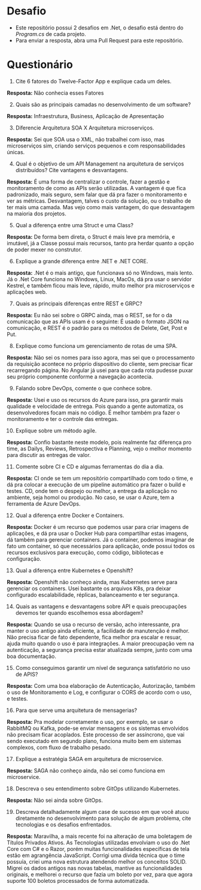 # Desafio

- Este repositório possui 2 desafios em .Net, o desafio está dentro do _Program.cs_ de cada projeto.
- Para enviar a resposta, abra uma Pull Request para este repositório.

# Questionário

1. Cite 6 fatores do Twelve-Factor App e explique cada um deles.

**Resposta:** Não conhecia esses Fatores

2. Quais são as principais camadas no desenvolvimento de um software?

**Resposta:** Infraestrutura, Business, Aplicação de Apresentação


3. Diferencie Arquitetura SOA X Arquitetura microserviços.

**Resposta:** Sei que SOA usa o XML, não trabalhei com isso, mas microserviços sim, criando serviços pequenos e com responsabilidades únicas.


4. Qual é o objetivo de um API Management na arquitetura de serviços distribuídos? Cite vantagens e desvantagens.

**Resposta:** É uma forma de centralizar o controle, fazer a gestão e monitoramento de como as APIs serão utilizadas. 
A vantagem é que fica padronizado, mais seguro, sem falar que dá pra fazer o monitoramento e ver as métricas.
Desvantagem, talves o custo da solução, ou o trabalho de ter mais uma camada. Mas vejo como mais vantagem, do que desvantagem na maioria dos projetos.


5. Qual a diferença entre uma Struct e uma Class?

**Resposta:** De forma bem direta, o Struct é mais leve pra memória, e imutável, já a Classe possui mais recursos, tanto pra herdar quanto a opção de poder mexer no construtor.


6. Explique a grande diferença entre .NET e .NET CORE.

**Resposta:** .Net é o mais antigo, que funcionava só no Windows, mais lento.
Já o .Net Core funciona no Windows, Linux, MacOs, dá pra usar o servidor Kestrel, e também ficou mais leve, rápido, muito melhor pra microserviços e aplicações web.


7. Quais as principais diferenças entre REST e GRPC?

**Resposta:** Eu não sei sobre o GRPC ainda, mas o REST, se for o da comunicação que as APIs usam é o seguinte:
É usado o formato JSON na comunicação, e REST é o padrão para os métodos de Delete, Get, Post e Put.


8. Explique como funciona um gerenciamento de rotas de uma SPA.

**Resposta:** Não sei os nomes para isso agora, mas sei que o processamento da requisição acontece no próprio dispositivo do cliente, sem precisar ficar recarregando página.
No Angular já usei para que cada rota pudesse puxar seu próprio componente conforme a navegação acontecia.


9. Falando sobre DevOps, comente o que conhece sobre.

**Resposta:** Usei e uso os recursos do Azure para isso, pra garantir mais qualidade e velocidade de entrega.
Pois quando a gente automatiza, os desenvolvedores focam mais no código. É melhor também pra fazer o monitoramento e ter o controle das entregas.


10. Explique sobre um método agile.

**Resposta:** Confio bastante neste modelo, pois realmente faz diferença pro time, as Dailys, Reviews, Retrospectiva e Planning, vejo o melhor momento para discutir as entregas de valor.


11. Comente sobre CI e CD e algumas ferramentas do dia a dia.

**Resposta:** CI onde se tem um repositório compartilhado com todo o time, e dá pra colocar a execução de um pipeline automático pra fazer o build e testes.
CD, onde tem o despejo ou melhor, a entrega da aplicação no ambiente, seja homol ou produção.
No caso, se usar o Azure, tem a ferramenta de Azure DevOps.


12. Qual a diferença entre Docker e Containers.

**Resposta:** Docker é um recurso que podemos usar para criar imagens de aplicações, e dá pra usar o Docker Hub para compartilhar estas imagens, dá também para gerenciar containers.
Já o container, podemos imaginar de fato um container, só que necessários para aplicação, onde possui todos os recursos exclusivos para execução, como código, bibliotecas e configuração.


13. Qual a diferença entre Kubernetes e Openshift?

**Resposta:** Openshift não conheço ainda, mas Kubernetes serve para gerenciar os containers. Usei bastante os arquivos K8s, pra deixar configurado escalabilidade, réplicas, balanceamento e ter segurança.


14. Quais as vantagens e desvantagens sobre API e quais preocupações devemos ter quando escolhemos essa abordagem?

**Resposta:**  Quando se usa o recurso de versão, acho interessante, pra manter o uso antigo ainda eficiente, a facilidade de manutenção é melhor. 
Não precisa ficar de fato dependente, fica melhor pra escalar e resuar, ajuda muito quando o uso é para integrações.
A maior preocupação vem na autenticação, a segurança precisa estar atualizada sempre, junto com uma boa documentação.


15. Como conseguimos garantir um nível de segurança satisfatório no uso de APIS?

**Resposta:** Com uma boa elaboração de Autenticação, Autorização, também o uso de Monitoramento e Log, e configurar o CORS de acordo com o uso, e testes.


16. Para que serve uma arquitetura de mensagerias?

**Resposta:** Pra modelar corretamente o uso, por exemplo, se usar o RabbitMQ ou Kafka, pode-se enviar mensagens e os sistemas envolvidos não precisam ficar acoplados.
Este processo de ser assíncrono, que vai sendo executado em segundo plano, funciona muito bem em sistemas complexos, com fluxo de trabalho pesado.


17. Explique a estratégia SAGA em arquitetura de microservice.

**Resposta:** SAGA não conheço ainda, não sei como funciona em microservice.


18. Descreva o seu entendimento sobre GitOps utilizando Kubernetes.

**Resposta:** Não sei ainda sobre GitOps.

19. Descreva detalhadamente algum case de sucesso em que você atuou diretamente no desenvolvimento para solução de algum problema, cite tecnologias e os desafios enfrentados.

**Resposta:** Maravilha, a mais recente foi na alteração de uma boletagem de Títulos Privados Ativos.
As Tecnologias utilizadas envolviam o uso do .Net Core com C# e o Razor, porém muitas funcionalidades específicas de tela estão em agrangência JavaScript.
Corrigi uma dívida técnica que o time possuía, criei uma nova estrutura atendendo melhor os conceitos SOLID.
Migrei os dados antigos nas novas tabelas, mantive as funcionalidades originais, e melhorei o recurso que fazia um boleto por vez, para que agora suporte 100 boletos processados de forma automatizada.

